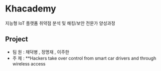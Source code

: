 # Khacademy
지능형 IoT 플랫폼 취약점 분석 및 해킹/보안 전문가 양성과정

## Project
* 팀 원 : 채덕병 , 정명재 , 이주한
* 주 제 : **Hackers take over control from smart car drivers and through wireless access
